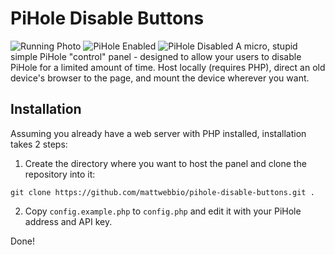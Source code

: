 # PiHole Disable Buttons
![Running Photo](https://user-images.githubusercontent.com/420820/42415692-b69a6f7c-820b-11e8-9748-68d5714d8d65.JPG) ![PiHole Enabled](https://user-images.githubusercontent.com/420820/42415694-b6b6d784-820b-11e8-8c74-32da4ccaab72.png) ![PiHole Disabled](https://user-images.githubusercontent.com/420820/42415695-b6d2883a-820b-11e8-9215-6f94557023a7.png)
A micro, stupid simple PiHole "control" panel - designed to allow your users to disable PiHole for a limited amount of time. Host locally (requires PHP), direct an old device's browser to the page, and mount the device wherever you want.

## Installation
Assuming you already have a web server with PHP installed, installation takes 2 steps:

1. Create the directory where you want to host the panel and clone the repository into it:

`git clone https://github.com/mattwebbio/pihole-disable-buttons.git .`

2. Copy `config.example.php` to `config.php` and edit it with your PiHole address and API key.

Done!
